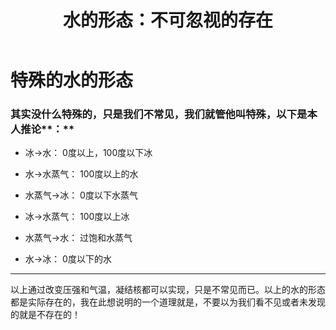 ﻿---
title: "水的形态：不可忽视的存在"
categories: 
  - 物理
tags:
  - 水
  - 形态  
---
# 特殊的水的形态

### 其实没什么特殊的，只是我们不常见，我们就管他叫特殊，以下是本人推论**：**

- 冰→水： 0度以上，100度以下冰

- 水→水蒸气： 100度以上的水

- 水蒸气→冰： 0度以下水蒸气

- 冰→水蒸气： 100度以上冰

- 水蒸气→水： 过饱和水蒸气

- 水→冰： 0度以下的水

---

以上通过改变压强和气温，凝结核都可以实现，只是不常见而已。以上的水的形态都是实际存在的，我在此想说明的一个道理就是，不要以为我们看不见或者未发现的就是不存在的！
